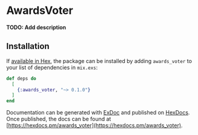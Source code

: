 # AwardsVoter

**TODO: Add description**

## Installation

If [available in Hex](https://hex.pm/docs/publish), the package can be installed
by adding `awards_voter` to your list of dependencies in `mix.exs`:

```elixir
def deps do
  [
    {:awards_voter, "~> 0.1.0"}
  ]
end
```

Documentation can be generated with [ExDoc](https://github.com/elixir-lang/ex_doc)
and published on [HexDocs](https://hexdocs.pm). Once published, the docs can
be found at [https://hexdocs.pm/awards_voter](https://hexdocs.pm/awards_voter).

